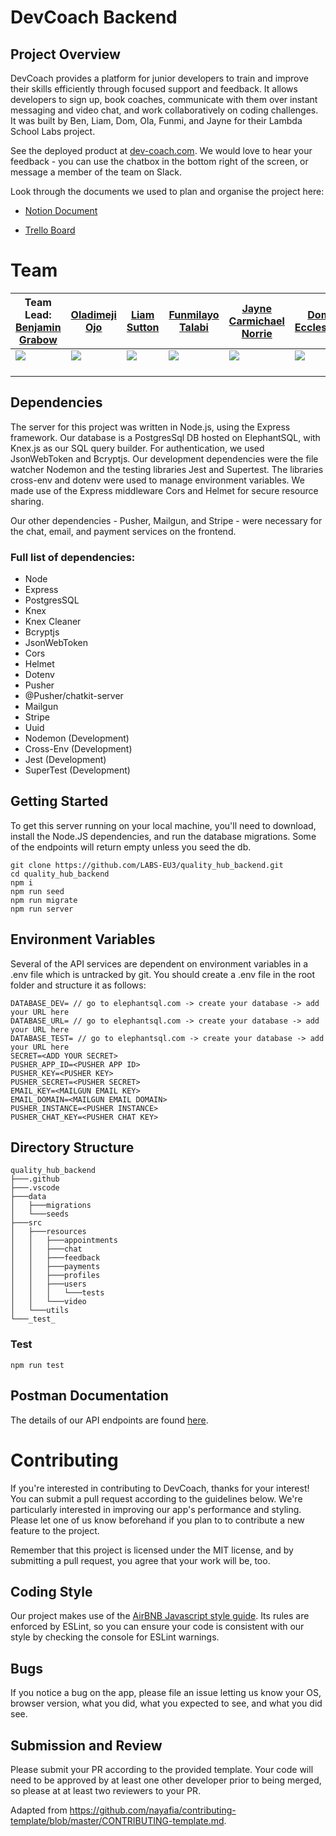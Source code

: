 # DevCoach Backend

## Project Overview

DevCoach provides a platform for junior developers to train and improve their skills efficiently through focused support and feedback. It allows developers to sign up, book coaches, communicate with them over instant messaging and video chat, and work collaboratively on coding challenges. It was built by Ben, Liam, Dom, Ola, Funmi, and Jayne for their Lambda School Labs project.

See the deployed product at [dev-coach.com](https://www.dev-coach.com). We would love to hear your feedback - you can use the chatbox in the bottom right of the screen, or message a member of the team on Slack.

Look through the documents we used to plan and organise the project here:

- [Notion Document](https://www.notion.so/EU3-QualityHub-503a434aa6b4425595d2b4fa03a1d406)

- [Trello Board](https://trello.com/b/SlF9gway/quality-hub)

# Team
Team Lead: [Benjamin Grabow](https://github.com/BenjaminGrabow) | [Oladimeji Ojo](https://github.com/ojokure)  | [Liam Sutton](https://github.com/curm90) | [Funmilayo Talabi](https://github.com/Funmi7)| [Jayne Carmichael Norrie](https://github.com/jaynecn) | [Dom Eccleston](https://github.com/domeccleston)<br>
| --- | --- | --- | --- | --- | --- |
[<img src="https://ca.slack-edge.com/T4JUEB3ME-UGG6CMVMJ-f9508210bec6-512" />](https://github.com/benjamingrabow) | [<img src="https://ca.slack-edge.com/T4JUEB3ME-ULN0Q2CBC-cd4e7fdb68ec-512" />](https://github.com/ojokure) | [<img src="https://ca.slack-edge.com/T4JUEB3ME-ULW2F383A-7d224505b235-512" />](https://github.com/curm90) | [<img src="https://ca.slack-edge.com/T4JUEB3ME-ULVUWMC13-9917d69cee28-512" />](https://github.com/funmi7) | [<img src="https://ca.slack-edge.com/T4JUEB3ME-UF3TL8CLS-45731806fd60-512" />](https://github.com/jaynecn) | [<img src="https://ca.slack-edge.com/T4JUEB3ME-ULXH09K8X-gaec6ed8a28c-512" />](https://github.com/domeccleston)
[<img src="https://github.com/favicon.ico" width="15" />](https://github.com/benjamingrabow) | [<img src="https://github.com/favicon.ico" width="15">](https://github.com/ojokure) | [<img src="https://github.com/favicon.ico" width="15" >](https://github.com/curm90) | [<img src="https://github.com/favicon.ico" width="15" />](https://github.com/funmi7) | [<img src="https://github.com/favicon.ico" width="15" />](https://github.com/jaynecn) | [<img src="https://github.com/favicon.ico" width="15" />](https://github.com/domeccleston)

## Dependencies

The server for this project was written in Node.js, using the Express framework. Our database is a PostgresSql DB hosted on ElephantSQL, with Knex.js as our SQL query builder. For authentication, we used JsonWebToken and Bcryptjs. Our development dependencies were the file watcher Nodemon and the testing libraries Jest and Supertest. The libraries cross-env and dotenv were used to manage environment variables. We made use of the Express middleware Cors and Helmet for secure resource sharing.

Our other dependencies - Pusher, Mailgun, and Stripe - were necessary for the chat, email, and payment services on the frontend.

### Full list of dependencies:

- Node
- Express
- PostgresSQL
- Knex
- Knex Cleaner
- Bcryptjs
- JsonWebToken
- Cors
- Helmet
- Dotenv
- Pusher
- @Pusher/chatkit-server
- Mailgun
- Stripe
- Uuid
- Nodemon (Development)
- Cross-Env (Development)
- Jest (Development)
- SuperTest (Development)


## Getting Started

To get this server running on your local machine, you'll need to download, install the Node.JS dependencies, and run the database migrations. Some of the endpoints will return empty unless you seed the db.

```
git clone https://github.com/LABS-EU3/quality_hub_backend.git
cd quality_hub_backend
npm i
npm run seed
npm run migrate
npm run server
```
## Environment Variables

Several of the API services are dependent on environment variables in a .env file which is untracked by git. You should create a .env file in the root folder and structure it as follows:

```
DATABASE_DEV= // go to elephantsql.com -> create your database -> add your URL here
DATABASE_URL= // go to elephantsql.com -> create your database -> add your URL here
DATABASE_TEST= // go to elephantsql.com -> create your database -> add your URL here
SECRET=<ADD YOUR SECRET>
PUSHER_APP_ID=<PUSHER APP ID>
PUSHER_KEY=<PUSHER KEY>
PUSHER_SECRET=<PUSHER SECRET>
EMAIL_KEY=<MAILGUN EMAIL KEY>
EMAIL_DOMAIN=<MAILGUN EMAIL DOMAIN>
PUSHER_INSTANCE=<PUSHER INSTANCE>
PUSHER_CHAT_KEY=<PUSHER CHAT KEY>
```

## Directory Structure
```
quality_hub_backend
├───.github
├───.vscode
├───data
│   ├───migrations
│   └───seeds
├───src
│   ├───resources
│   │   ├───appointments
│   │   ├───chat
│   │   ├───feedback
│   │   ├───payments
│   │   ├───profiles
│   │   ├───users
│   │   │   └───tests
│   │   └───video
│   └───utils
└───_test_
```

### Test

`npm run test`

## Postman Documentation

The details of our API endpoints are found [here](https://documenter.getpostman.com/view/8698539/SWEE1vA3?version=latest). 

# Contributing

If you're interested in contributing to DevCoach, thanks for your interest! You can submit a pull request according to the guidelines below. We're particularly interested in improving our app's performance and styling. Please let one of us know beforehand if you plan to to contribute a new feature to the project.

Remember that this project is licensed under the MIT license, and by submitting a pull request, you agree that your work will be, too.

## Coding Style

Our project makes use of the [AirBNB Javascript style guide](https://github.com/airbnb/javascript). Its rules are enforced by ESLint, so you can ensure your code is consistent with our style by checking the console for ESLint warnings.

## Bugs

If you notice a bug on the app, please file an issue letting us know your OS, browser version, what you did, what you expected to see, and what you did see. 

## Submission and Review

Please submit your PR according to the provided template. Your code will need to be approved by at least one other developer prior to being merged, so please at at least two reviewers to your PR.

Adapted from https://github.com/nayafia/contributing-template/blob/master/CONTRIBUTING-template.md.
